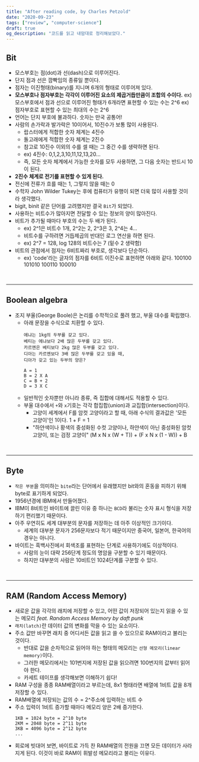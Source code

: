 ```yaml
---
title: "After reading code, by Charles Petzold"
date: "2020-09-23"
tags: ["review", "computer-science"]
draft: true
og_description: "코드를 읽고 내맘대로 정리해보았다."
---
```


## Bit

- 모스부호는 점(dot)과 선(dash)으로 이루어진다.
- 단지 점과 선은 깜빡임의 종류일 뿐이다.
- 점자는 이진형태(binary)를 지니며 6개의 형태로 이루어져 있다.
- **모스부호나 점자부호는 각각이 이루어진 요소의 제곱거듭만큼이 조합의 수이다.**
  ex) 모스부호에서 점과 선으로 이루어진 형태가 6개라면 표현할 수 있는 수는 2^6
  ex) 점자부호로 표현할 수 있는 최대의 수는 2^6
- 언어는 단지 부호에 불과하다. 숫자는 만국 공통어!
- 사람의 손가락과 발가락은 10이어서, 10진수가 보통 많이 사용된다.
   - 랍스터에게 적합한 숫자 체계는 4진수
   - 돌고래에게 적합한 숫자 체계는 2진수
   - 참고로 10진수 이외의 수를 셀 때는 그 중간 수를 생략하면 된다.
   - ex) 4진수: 0,1,2,3,10,11,12,13,20...
   - 즉, 모든 숫자 체계에서 가능한 숫자를 모두 사용하면, 그 다음 숫자는 반드시 10이 된다.
- **2진수 체계로 전기를 표현할 수 있게 된다.**
- 전신에 전류가 흐를 때는 1, 그렇지 않을 때는 0
- 수학자 John Wilder Tukey는 후에 컴퓨터가 유행이 되면 더욱 많이 사용할 것이라 생각했다.
- bigit, binit 같은 단어를 고려했지만 결국 `Bit`가 되었다.
- 사용하는 비트수가 많아지면 전달할 수 있는 정보의 양이 많아진다.
- 비트가 추가될 때마다 부호의 수는 두 배가 된다.
  - ex) 2^1은 비트수 1개, 2^2는 2, 2^3은 3, 2^4는 4...
  - 비트수를 구하려면 거듭제곱의 반대인 로그 연산을 하면 된다.
  - ex) 2^7 = 128, log 128의 비트수는 7 (밑수 2 생략함)
- 비트의 관점에서 점자는 6비트짜리 부호로, 생각보다 단순하다.
  - ex) 'code'라는 글자의 점자를 6비트 이진수로 표현하면 아래와 같다.
    100100 101010 100110 100010

<br />
<hr />

## Boolean algebra
- 조지 부울(George Boole)은 논리를 수학적으로 풀려 했고, 부울 대수를 확립했다.
  - 아래 문장을 수식으로 치환할 수 있다.
    ```text
    에냐는 1kg의 두부를 갖고 있다.
    베티는 에냐보다 2배 많은 두부를 갖고 있다.
    카르멘은 베티보다 2kg 많은 두부를 갖고 있다.
    디아는 카르멘보다 3배 많은 두부를 갖고 있을 때,
    디아가 갖고 있는 두부의 양은?

    A = 1
    B = 2 X A
    C = B + 2
    D = 3 X C
    ```
  - 일반적인 숫자뿐만 아니라 종류, 즉 집합에 대해서도 적용할 수 있다.
  - 부울 대수에서 `+`와 `x`기호는 각각 합집합(union)과 교집합(intersection)이다.
    - 고양이 세계에서 F를 암컷 고양이라고 할 때, 아래 수식의 결과값은 '모든 고양이'인 1이다.
      1 + F = 1
    - "하얀색이나 황색의 중성화된 수컷 고양이나, 하얀색이 아닌 중성화된 암컷 고양이, 또는 검정 고양이"
      (M x N x (W + T)) + (F x N x (1 - W)) + B

<br />
<hr />

## Byte
- `작은 부분`을 의미하는 `bite`라는 단어에서 유래했지만 bit와의 혼동을 피하기 위해 byte로 표기하게 되었다.
- 1956년경에 IBM에서 만들어졌다.
- IBM이 8비트인 바이트에 끌린 이유 중 하나는 `BCD`라 불리는 숫자 표시 형식을 저장하기 편리했기 때문이다.
- 아주 우연히도 세계 대부분의 문자를 저장하는 데 아주 이상적인 크기이다.
  - 세계의 대부분 문자가 256문자보다 적기 때문이지만 중국어, 일본어, 한국어의 경우는 아니다.
- 바이트는 흑백사진에서 회색조를 표현하는 단계로 사용하기에도 이상적이다.
  - 사람의 눈이 대략 256단계 정도의 명암을 구분할 수 있기 때문이다.
  - 하지만 대부분의 사람은 10비트인 1024단계를 구분할 수 있다.


<br />
<hr />

## RAM (Random Access Memory)
- 새로운 값을 각각의 래치에 저장할 수 있고, 어떤 값이 저장되어 있는지 읽을 수 있는 메모리
  _feat. Random Access Memory by daft punk_
- `래치(latch)`란 데이터 값의 변화를 막을 수 있는 요소이다.
- 주소 값만 바꾸면 래치 중 어디서든 값을 읽고 쓸 수 있으므로 RAM이라고 불리는 것이다.
  - 반대로 값을 순차적으로 읽어야 하는 형태의 메모리는 `선형 메모리(linear memory)`이다.
  - 그러한 메모리에서는 101번지에 저장된 값을 읽으려면 100번지의 값부터 읽어야 한다.
  - 카세트 테이프를 생각해보면 이해하기 쉽다!
- RAM 구성을 종종 RAM배열이라고 부르는데, 8x1 형태라면 배열에 1비트 값을 8개 저장할 수 있다.
- RAM배열에 저장되는 값의 수 = 2^주소에 입력하는 비트 수
- 주소 입력이 1비트 증가할 때마다 메모리 양은 2배 증가한다.
  ```text
  1KB = 1024 byte = 2^10 byte
  2KM = 2048 byte = 2^11 byte
  3KB = 4096 byte = 2^12 byte
  ...
  ```
- 회로에 빗대어 보면, 바이트로 가득 찬 RAM배열의 전원을 끄면 모든 데이터가 사라지게 된다. 이것이 바로 RAM이 휘발성 메모리라고 불리는 이유다.

